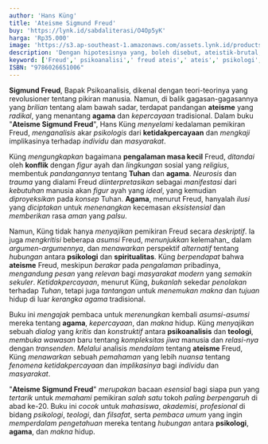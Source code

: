 ```yaml
---
author: 'Hans Küng'
title: 'Ateisme Sigmund Freud'
buy: 'https://lynk.id/sabdaliterasi/O4Op5yK'
harga: 'Rp35.000'
image: 'https://s3.ap-southeast-1.amazonaws.com/assets.lynk.id/products/28-12-2023/1703740263293_6852026'
description: 'Dengan hipotesisnya yang, boleh disebut, ateistik-brutal, Sigmund Freud berlabuh pada kesimpulan ekstrem bahwa simbol-simbol dan ritual-ritual agama.'
keyword: ['Freud',' psikoanalisi',' freud ateis',' ateis',' psikologi',' psikologi ateis']
ISBN: "9786026651006"
---
```

<p><strong>Sigmund Freud</strong>, Bapak Psikoanalisis, dikenal dengan teori-teorinya yang revolusioner tentang pikiran manusia. Namun, di balik gagasan-gagasannya yang <em>brilian</em> tentang alam bawah sadar, terdapat pandangan <strong>ateisme</strong> yang <em>radikal</em>, yang menantang <strong>agama</strong> dan <em>kepercayaan</em> tradisional. Dalam buku "<strong>Ateisme Sigmund Freud</strong>", Hans Küng <em>menyelami</em> kedalaman pemikiran Freud, <em>menganalisis</em> akar <em>psikologis</em> dari <strong>ketidakpercayaan</strong> dan <em>mengkaji</em> implikasinya terhadap <em>individu</em> dan <em>masyarakat</em>.</p><p>Küng <em>mengungkapkan</em> bagaimana <strong>pengalaman masa kecil</strong> Freud, <em>ditandai</em> oleh <strong>konflik</strong> dengan <em>figur</em> ayah dan <em>lingkungan</em> sosial yang <em>religius</em>, membentuk <em>pandangannya</em> tentang <strong>Tuhan</strong> dan <strong>agama</strong>. <em>Neurosis</em> dan <em>trauma</em> yang dialami Freud <em>diinterpretasikan</em> sebagai <em>manifestasi</em> dari <em>kebutuhan</em> manusia akan <em>figur</em> ayah yang <em>ideal</em>, yang kemudian <em>diproyeksikan</em> pada <em>konsep</em> Tuhan. <strong>Agama</strong>, menurut Freud, hanyalah <em>ilusi</em> yang <em>diciptakan</em> untuk <em>menenangkan</em> kecemasan <em>eksistensial</em> dan <em>memberikan</em> rasa <em>aman</em> yang <em>palsu</em>.</p><p>Namun, Küng tidak hanya <em>menyajikan</em> pemikiran Freud secara <em>deskriptif</em>. Ia juga <em>mengkritisi</em> beberapa <em>asumsi</em> Freud, <em>menunjukkan</em> kelemahan_ dalam <em>argumen-argumennya</em>, dan <em>menawarkan</em> perspektif <em>alternatif</em> tentang <em>hubungan</em> antara <strong>psikologi</strong> dan <strong>spiritualitas</strong>. Küng <em>berpendapat</em> bahwa <strong>ateisme</strong> Freud, meskipun <em>berakar</em> pada <em>pengalaman</em> pribadinya, <em>mengandung</em> <em>pesan</em> yang <em>relevan</em> bagi <em>masyarakat modern</em> yang <em>semakin</em> <em>sekuler</em>. <em>Ketidakpercayaan</em>, menurut Küng, <em>bukanlah</em> sekedar <em>penolakan</em> terhadap <em>Tuhan</em>, tetapi juga <em>tantangan</em> untuk <em>menemukan</em> <em>makna</em> dan <em>tujuan</em> hidup di luar <em>kerangka</em> <em>agama</em> tradisional.</p><p>Buku ini <em>mengajak</em> pembaca untuk <em>merenungkan</em> kembali <em>asumsi-asumsi</em> mereka tentang <strong>agama</strong>, <em>kepercayaan</em>, dan <em>makna</em> hidup. Küng <em>menyajikan</em> sebuah <em>dialog</em> yang <em>kritis</em> dan <em>konstruktif</em> antara <strong>psikoanalisis</strong> dan <strong>teologi</strong>, <em>membuka</em> <em>wawasan</em> baru tentang <em>kompleksitas</em> <em>jiwa</em> manusia dan <em>relasi-nya</em> dengan <em>transenden</em>. <em>Melalui</em> analisis <em>mendalam</em> tentang <strong>ateisme</strong> Freud, Küng <em>menawarkan</em> sebuah <em>pemahaman</em> yang lebih <em>nuansa</em> tentang <em>fenomena</em> <em>ketidakpercayaan</em> dan <em>implikasinya</em> bagi <em>individu</em> dan <em>masyarakat</em>.</p><p>"<strong>Ateisme Sigmund Freud</strong>" <em>merupakan</em> bacaan <em>esensial</em> bagi siapa pun yang <em>tertarik</em> untuk <em>memahami</em> pemikiran <em>salah satu</em> tokoh <em>paling</em> <em>berpengaruh</em> di abad ke-20. Buku ini <em>cocok</em> untuk <em>mahasiswa</em>, <em>akademisi</em>, <em>profesional</em> di bidang <em>psikologi</em>, <em>teologi</em>, dan <em>filsafat</em>, serta <em>pembaca umum</em> yang ingin <em>memperdalam</em> <em>pengetahuan</em> mereka tentang <em>hubungan</em> antara <strong>psikologi</strong>, <strong>agama</strong>, dan <em>makna</em> hidup.</p>

